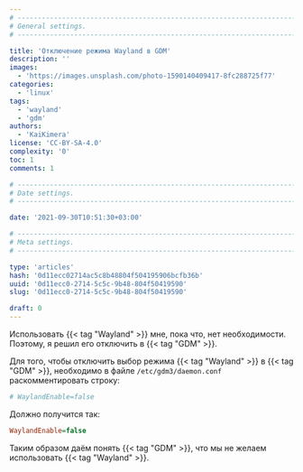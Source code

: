 ```yaml
---
# -------------------------------------------------------------------------------------------------------------------- #
# General settings.
# -------------------------------------------------------------------------------------------------------------------- #

title: 'Отключение режима Wayland в GDM'
description: ''
images:
  - 'https://images.unsplash.com/photo-1590140409417-8fc288725f77'
categories:
  - 'linux'
tags:
  - 'wayland'
  - 'gdm'
authors:
  - 'KaiKimera'
license: 'CC-BY-SA-4.0'
complexity: '0'
toc: 1
comments: 1

# -------------------------------------------------------------------------------------------------------------------- #
# Date settings.
# -------------------------------------------------------------------------------------------------------------------- #

date: '2021-09-30T10:51:30+03:00'

# -------------------------------------------------------------------------------------------------------------------- #
# Meta settings.
# -------------------------------------------------------------------------------------------------------------------- #

type: 'articles'
hash: '0d11ecc02714ac5c8b48804f504195906bcfb36b'
uuid: '0d11ecc0-2714-5c5c-9b48-804f50419590'
slug: '0d11ecc0-2714-5c5c-9b48-804f50419590'

draft: 0
---
```


Использовать {{< tag "Wayland" >}} мне, пока что, нет необходимости. Поэтому, я решил его отключить в {{< tag "GDM" >}}.

<!--more-->

Для того, чтобы отключить выбор режима {{< tag "Wayland" >}} в {{< tag "GDM" >}}, необходимо в файле `/etc/gdm3/daemon.conf` раскомментировать строку:

```ini
# WaylandEnable=false
```

Должно получится так:

```ini
WaylandEnable=false
```

Таким образом даём понять {{< tag "GDM" >}}, что мы не желаем использовать {{< tag "Wayland" >}}.
